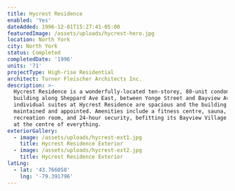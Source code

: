```yaml
---
title: Hycrest Residence
enabled: 'Yes'
dateAdded: 1996-12-01T15:27:41-05:00
featuredImage: /assets/uploads/hycrest-hero.jpg
location: North York
city: North York
status: Completed
completedDate: '1996'
units: '71'
projectType: High-rise Residential
architect: Turner Fleischer Architects Inc.
description: >-
  Hycrest Residence is a wonderfully-located ten-storey, 80-unit condominium
  building along Sheppard Ave East, between Yonge Street and Bayview Avenue. The
  individual suites at Hycrest Residence are spacious and the building well
  maintained and appointed. Amenities include a fitness centre, sauna, a
  recreation room, and 24-hour security, befitting its Bayview Village location,
  at the centre of everything.
exteriorGallery:
  - image: /assets/uploads/hycrest-ext1.jpg
    title: Hycrest Residence Exterior
  - image: /assets/uploads/hycrest-ext2.jpg
    title: Hycrest Residence Exterior
latLng:
  - lat: '43.766058'
    lng: '-79.391796'
---
```


